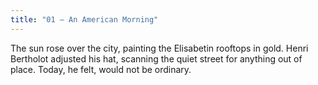 ```yaml
---
title: "01 – An American Morning"
---
```


<script>
	import { Clue, Footnote, SettingBio } from '$lib/mdsvex-components.js';
</script>

The sun rose over the city, painting the Elisabetin rooftops in gold. Henri Bertholot adjusted his hat, scanning the quiet street for anything out of place. Today, he felt, would not be ordinary.

<Clue text="This is a clue!" />
<Footnote text="This is a footnote." />
<SettingBio text="Paris, 1921" />
